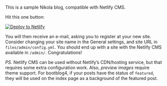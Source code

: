 This is a sample Nikola blog, compatible with Netlify CMS.

Hit this one button:

[![Deploy to Netlify](https://www.netlify.com/img/deploy/button.svg)](https://app.netlify.com/start/deploy?repository=https://github.com/getnikola/nikola-netlify-cms&stack=cms)

You will then receive an e-mail, asking you to register at your new site. Consider changing your site name in the General settings, and site URL in `files/admin/config.yml`. You should end up with a site with the Netlify CMS available in `/admin/`. Congratulations!

*PS.* Netlify CMS can be used without Netlify’s CDN/hosting service, but that requires some extra configuration work. Also, *preview images* require theme support. For bootblog4, if your posts have the status of `featured`, they will be used on the index page as a background of the featured post.
